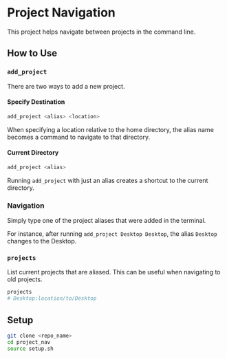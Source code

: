 
# Project Navigation

This project helps navigate between projects in the command line.

## How to Use

### `add_project`  

There are two ways to add a new project.

#### Specify Destination

```zsh
add_project <alias> <location>
```

When specifying a location relative to the home directory, the alias name becomes a command to navigate to that directory.

#### Current Directory

```zsh
add_project <alias>
```

Running `add_project` with just an alias creates a shortcut to the current directory.

### Navigation

Simply type one of the project aliases that were added in the terminal.

For instance, after running `add_project Desktop Desktop`, the alias `Desktop` changes to the Desktop.

### `projects`

List current projects that are aliased. This can be useful when navigating to old projects. 

```zsh
projects
# Desktop:location/to/Desktop
```


## Setup

```zsh
git clone <repo_name>
cd project_nav
source setup.sh
```
